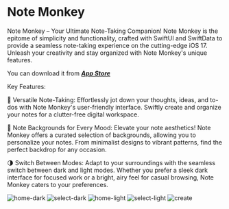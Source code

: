 # Note Monkey

Note Monkey – Your Ultimate Note-Taking Companion!
Note Monkey is the epitome of simplicity and functionality, crafted with SwiftUI and SwiftData to provide a seamless note-taking experience on the cutting-edge iOS 17. Unleash your creativity and stay organized with Note Monkey's unique features.

You can download it from [**_App Store_**](https://apps.apple.com/us/app/monkey-note/id6472617315)

Key Features:

📝 Versatile Note-Taking: Effortlessly jot down your thoughts, ideas, and to-dos with Note Monkey's user-friendly interface. Swiftly create and organize your notes for a clutter-free digital workspace.

🌈 Note Backgrounds for Every Mood: Elevate your note aesthetics! Note Monkey offers a curated selection of backgrounds, allowing you to personalize your notes. From minimalist designs to vibrant patterns, find the perfect backdrop for any occasion.

🌗 Switch Between Modes: Adapt to your surroundings with the seamless switch between dark and light modes. Whether you prefer a sleek dark interface for focused work or a bright, airy feel for casual browsing, Note Monkey caters to your preferences.

![home-dark](https://github.com/user-attachments/assets/7778f9c1-37ce-4be5-b239-4eff2cb4d941)
![select-dark](https://github.com/user-attachments/assets/23cee966-0914-4cc8-8cb9-72533285c4e6)
![home-light](https://github.com/AzizKizgin/aNote/assets/65086568/427ccc56-bd7a-496f-afb0-48f1be538202)
![select-light](https://github.com/AzizKizgin/aNote/assets/65086568/4e853744-97f8-4bc1-84f1-07d469c6d291)
![create](https://github.com/user-attachments/assets/aef3ba24-c679-46f3-8f58-9f26a1eb1c81)

